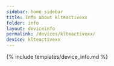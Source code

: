 ```yaml
---
sidebar: home_sidebar
title: Info about klteactivexx 
folder: info
layout: deviceinfo
permalink: /devices/klteactivexx/
device: klteactivexx
---
```

{% include templates/device_info.md %}
